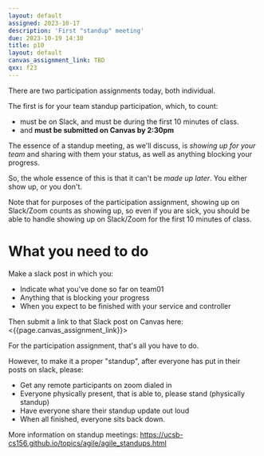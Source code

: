 ```yaml
---
layout: default
assigned: 2023-10-17 
description: 'First "standup" meeting'
due: 2023-10-19 14:30
title: p10
layout: default
canvas_assignment_link: TBD
qxx: f23
---
```


There are two participation assignments today, both individual.

The first is for your team standup participation, which, to count:
* must be on Slack, and must be during the first 10 minutes of class.
* and **must be submitted on Canvas by 2:30pm**

The essence of a standup meeting, as we'll discuss, is *showing up for your team* and sharing with them your status, as well as anything blocking your progress.

So, the whole essence of this is that it can't be *made up later*.   You either show up, or you don't.

Note that for purposes of the participation assignment, showing up on Slack/Zoom counts as showing up, so even if you are sick, 
you should be able to handle showing up on Slack/Zoom for the first 10 minutes of class.

# What you need to do

Make a slack post in which you:
* Indicate what you've done so far on team01
* Anything that is blocking your progress
* When you expect to be finished with your service and controller

Then submit a link to that Slack post on Canvas here: <{{page.canvas_assignment_link}}>

For the participation assignment, that's all you have to do.  

However, to make it a proper "standup", after everyone has put in their posts on slack, please:
* Get any remote participants on zoom dialed in
* Everyone physically present, that is able to, please stand (physically standup)
* Have everyone share their standup update out loud
* When all finished, everyone sits back down.

More information on standup meetings: <https://ucsb-cs156.github.io/topics/agile/agile_standups.html>

